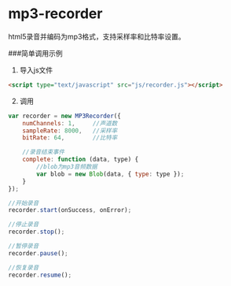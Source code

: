 # mp3-recorder
html5录音并编码为mp3格式，支持采样率和比特率设置。

###简单调用示例

1. 导入js文件
```html
<script type="text/javascript" src="js/recorder.js"></script>
```

2. 调用
```js
var recorder = new MP3Recorder({
    numChannels: 1,     //声道数
    sampleRate: 8000,   //采样率
    bitRate: 64,        //比特率

    //录音结束事件
    complete: function (data, type) {
		//blob为mp3音频数据
        var blob = new Blob(data, { type: type });
    }
});

//开始录音
recorder.start(onSuccess, onError);

//停止录音
recorder.stop();

//暂停录音
recorder.pause();

//恢复录音
recorder.resume();
```